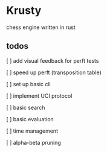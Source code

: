 # Krusty

chess engine written in rust

## todos

[ ] add visual feedback for perft tests

[ ] speed up perft (transposition table)

[ ] set up basic cli

[ ] implement UCI protocol

[ ] basic search

[ ] basic evaluation

[ ] time management

[ ] alpha-beta pruning
